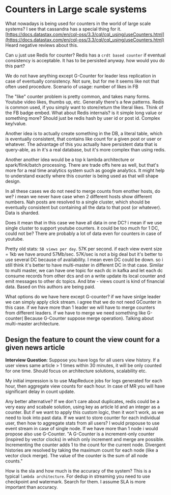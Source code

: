 # Counters in Large scale systems

What nowadays is being used for counters in the world of large scale systems?
I see that cassandra has a special thing for it.
[https://docs.datastax.com/en/cql-oss/3.3/cql/cql_using/useCounters.html](https://docs.datastax.com/en/cql-oss/3.3/cql/cql_using/useCounters.html)
Heard negative reviews about this.

Can u just use Redis for counter?
Redis has a `crdt based counter` if eventual consistency is acceptable. It has to be persisted anyway. how would you do this part?

We do not have anything except G-Counter for leader less replication in case of eventually consistency. Not sure, but for me it seems like not that often used procedure.
Scenario of usage: number of likes in FB

The "like" counter problem is pretty common, and takes many forms. Youtube video likes, thumbs up, etc. Generally there's a few patterns. Redis is common used, if you simply want to store/return the literal likes. Think of the FB badge embed.
What about Redis internals? is it simple long value or something more?
Should just be redis hash by user id or post id. Complex key/value.

Another idea is to actually create something in the DB, a literal table, which is eventually consistent, that contains like count for a given post or user or whatever. The advantage of this you actually have persistent data that is query-able, as in it's a real database, but it's more complex than using redis.

Another another idea would be a top k lambda architecture or spark/flink/batch processing. There are trade offs here as well, but that's more for a real time analytics system such as google analytics. It might help to understand exactly where this counter is being used as that will shape design.

In all these cases we do not need to merge counts from enother hosts, do we? i mean we never have case when 2 different hosts show different numbers. Nah posts are resolved to a single cluster, which should be eventually consistent but containing all the data to that post (or whatever). Data is sharded.

Does it mean that in this case we have all data in one DC? i mean if we use single cluster to support youtube counters. it could be too much for 1 DC, could not be? There are probably a lot of data even for counters in case of youtube.

Pretty old stats: `5B views per day`. 57K per second. if each view event size = 1kb we have around 57Mb/sec. 57K/sec is not a big deal but it's better to use several DC because of availability. I mean even DC could be down. so i still think it's better to have multi-master in different DC in that case. Similar to multi master, we can have one topic for each dc in kafka and let each dc consume records from other dcs and on a write update its local counter and emit messages to other dc topics.
And btw - views count is kind of financial data. Based on this authors are being paid.

What options do we have here except G-counter? if we have sinlge leader we can simply apply click stream. i agree that we do not need GCounter in this case. if we have more than 1 leader we will have to merge counters from different leaders. if we have to merge we need something like G-counter( Because G-Counter suppose merge operation).
Talking about multi-master architecture.

## Design the feature to count the view count for a given news article

__Interview Question__: Suppose you have logs for all users view history. If a user views same article > 1 times within 30 minutes, it will be only counted for one time. Should focus on architecture solutions, scalability etc.

My initial impression is to use MapReduce jobs for logs generated for each hour, then aggregate view counts for each hour. In case of MR you will have significant delay in count update.

Any better alternative? If we don't care about duplicates, redis could be a very easy and scabale solution, using key as article Id and an integer as a counter. But if we want to apply this custom logic, then it won't work, as we need to look into past data. If we want to store counter for each individual user, then how to aggregate stats from all users?
I would propouse to use event stream in case of single node. If we have more than 1 node i would propose also use G-Counter. "A G-Counter is a increment-only counter (inspired by vector clocks) in which only increment and merge are possible. Incrementing the counter adds 1 to the count for the current node. Divergent histories are resolved by taking the maximum count for each node (like a vector clock merge). The value of the counter is the sum of all node counts."

How is the sla and how much is the accuracy of the system? This is a typical `lambda architecture`. For dedup in streaming you need to use checkpoint and watermark. Search for them. I assume SLA is more important than accuracy.
